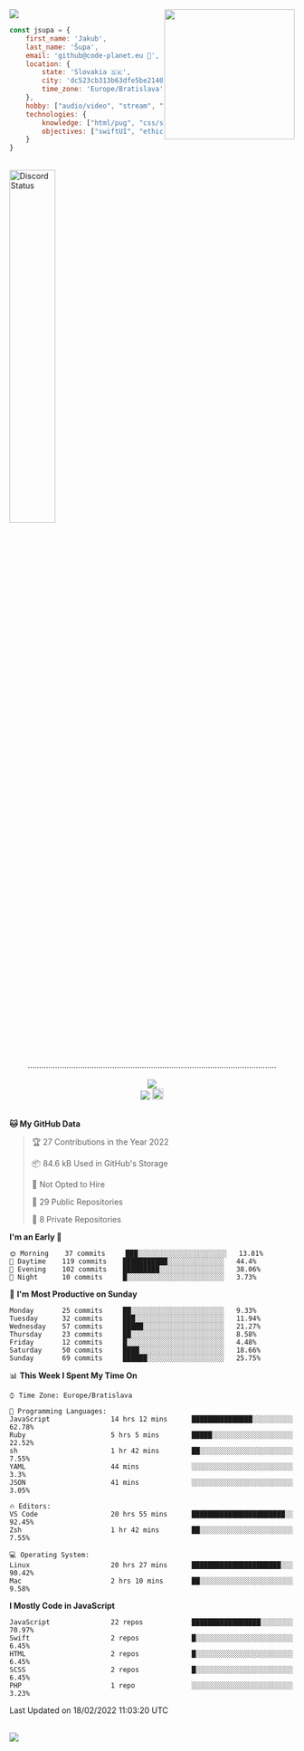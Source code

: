 
<img src="https://creepy-corp.eu/pika-bg.png">
<img align='right' src="https://creepy-corp.eu/pika.gif" width="230">
<br>

```js
const jsupa = {
    first_name: 'Jakub',
    last_name: 'Šupa',
    email: 'github@code-planet.eu 📧',
    location: {
        state: 'Slovakia 🇸🇰',
        city: 'dc523cb313b63dfe5be2140b0c05b3bc',
        time_zone: 'Europe/Bratislava'
    },
    hobby: ["audio/video", "stream", "3D modelling/printing", "crypto (XRP 🤍)", "IoT/DIY", "tech"],
    technologies: {
        knowledge: ["html/pug", "css/scss", "javascript/jquery", "vue/react", "nodejs", "ruby on rails", "php", "pgsql/mysql"],
        objectives: ["swiftUI", "ethical hacking", "boost all knowledge to master class"]
    }
}

  ```

<br>
<a href="https://discord.gg/DqWrEvyWX7" target="_blank">
<img width="40%" alt="Discord Status" src="https://lanyard.cnrad.dev/api/616613956676485122?borderRadius=6px&bg=161b22">
</a>
<br>
<p align="center">
.............................................................................................................
<br><br>
<a href="https://wakatime.com/@698e3ae2-2e7a-4cf6-a9e7-192f2b7d1525"><img src="https://wakatime.com/badge/user/698e3ae2-2e7a-4cf6-a9e7-192f2b7d1525.svg"></a><br>
<img src="https://visitor-badge.laobi.icu/badge?page_id=jsupa.jsupa">
<a href='https://ko-fi.com/Y8Y246Y0V' target='_blank'>
    <img src="https://img.shields.io/badge/buy%20me%20a%20coffee-donate-yellow.svg" alt="Buy Me A Coffee donate button" height="20px"/>
</a>
<br><br>

<!--START_SECTION:waka-->
**🐱 My GitHub Data** 

> 🏆 27 Contributions in the Year 2022
 > 
> 📦 84.6 kB Used in GitHub's Storage 
 > 
> 🚫 Not Opted to Hire
 > 
> 📜 29 Public Repositories 
 > 
> 🔑 8 Private Repositories  
 > 
**I'm an Early 🐤** 

```text
🌞 Morning    37 commits     ███░░░░░░░░░░░░░░░░░░░░░░   13.81% 
🌆 Daytime    119 commits    ███████████░░░░░░░░░░░░░░   44.4% 
🌃 Evening    102 commits    █████████░░░░░░░░░░░░░░░░   38.06% 
🌙 Night      10 commits     █░░░░░░░░░░░░░░░░░░░░░░░░   3.73%

```
📅 **I'm Most Productive on Sunday** 

```text
Monday       25 commits     ██░░░░░░░░░░░░░░░░░░░░░░░   9.33% 
Tuesday      32 commits     ███░░░░░░░░░░░░░░░░░░░░░░   11.94% 
Wednesday    57 commits     █████░░░░░░░░░░░░░░░░░░░░   21.27% 
Thursday     23 commits     ██░░░░░░░░░░░░░░░░░░░░░░░   8.58% 
Friday       12 commits     █░░░░░░░░░░░░░░░░░░░░░░░░   4.48% 
Saturday     50 commits     ████░░░░░░░░░░░░░░░░░░░░░   18.66% 
Sunday       69 commits     ██████░░░░░░░░░░░░░░░░░░░   25.75%

```


📊 **This Week I Spent My Time On** 

```text
⌚︎ Time Zone: Europe/Bratislava

💬 Programming Languages: 
JavaScript               14 hrs 12 mins      ███████████████░░░░░░░░░░   62.78% 
Ruby                     5 hrs 5 mins        █████░░░░░░░░░░░░░░░░░░░░   22.52% 
sh                       1 hr 42 mins        ██░░░░░░░░░░░░░░░░░░░░░░░   7.55% 
YAML                     44 mins             ░░░░░░░░░░░░░░░░░░░░░░░░░   3.3% 
JSON                     41 mins             ░░░░░░░░░░░░░░░░░░░░░░░░░   3.05%

🔥 Editors: 
VS Code                  20 hrs 55 mins      ███████████████████████░░   92.45% 
Zsh                      1 hr 42 mins        ██░░░░░░░░░░░░░░░░░░░░░░░   7.55%

💻 Operating System: 
Linux                    20 hrs 27 mins      ██████████████████████░░░   90.42% 
Mac                      2 hrs 10 mins       ██░░░░░░░░░░░░░░░░░░░░░░░   9.58%

```

**I Mostly Code in JavaScript** 

```text
JavaScript               22 repos            █████████████████░░░░░░░░   70.97% 
Swift                    2 repos             █░░░░░░░░░░░░░░░░░░░░░░░░   6.45% 
HTML                     2 repos             █░░░░░░░░░░░░░░░░░░░░░░░░   6.45% 
SCSS                     2 repos             █░░░░░░░░░░░░░░░░░░░░░░░░   6.45% 
PHP                      1 repo              ░░░░░░░░░░░░░░░░░░░░░░░░░   3.23%

```



 Last Updated on 18/02/2022 11:03:20 UTC
<!--END_SECTION:waka-->

</p><br>
<img src="https://creepy-corp.eu/pika-bg-bottom.png">
